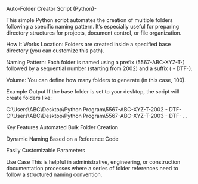 Auto-Folder Creator Script (Python)-

This simple Python script automates the creation of multiple folders following a specific naming pattern. It’s especially useful for preparing directory structures for projects, document control, or file organization.

How It Works
Location: Folders are created inside a specified base directory (you can customize this path).

Naming Pattern: Each folder is named using a prefix (5567-ABC-XYZ-T-) followed by a sequential number (starting from 2002) and a suffix ( - DTF-).

Volume: You can define how many folders to generate (in this case, 100).

Example Output
If the base folder is set to your desktop, the script will create folders like:

C:\Users\ABC\Desktop\Python Program\5567-ABC-XYZ-T-2002 - DTF-
C:\Users\ABC\Desktop\Python Program\5567-ABC-XYZ-T-2003 - DTF-
...

Key Features
Automated Bulk Folder Creation

Dynamic Naming Based on a Reference Code

Easily Customizable Parameters

Use Case
This is helpful in administrative, engineering, or construction documentation processes where a series of folder references need to follow a structured naming convention.

